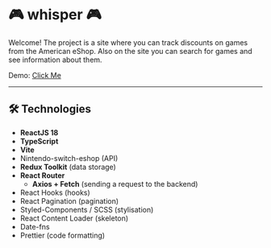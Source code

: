# :video_game: whisper :video_game:

Welcome! The project is a site where you can track discounts on games from the American eShop. Also on the site you can search for games and see information about them.

Demo: <a href="https://tourmaline-paletas-244068.netlify.app" target="_blank">Click Me</a>

---

## :hammer_and_wrench: Technologies

- **ReactJS 18**
- **TypeScript**
- **Vite**
- Nintendo-switch-eshop (API)
- **Redux Toolkit** (data storage)
- **React Router**
  <!-- - **React Router v6** (navigation) -->
  - **Axios + Fetch** (sending a request to the backend)
- React Hooks (hooks)
- React Pagination (pagination)
- Styled-Components / SCSS (stylisation)
- React Content Loader (skeleton)
- Date-fns
  <!-- - Lodash.Debounce -->
  <!-- - React Loadable, useWhyDidYouUpdate -->
- Prettier (code formatting)
